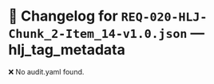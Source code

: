 # 📝 Changelog for `REQ-020-HLJ-Chunk_2-Item_14-v1.0.json` — **hlj_tag_metadata**

❌ No audit.yaml found.

